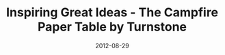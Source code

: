 ---
layout: post
title: "Inspiring Great Ideas - The Campfire Paper Table by Turnstone"
date: 2012-08-29
image: placeholder.png
categories:
---